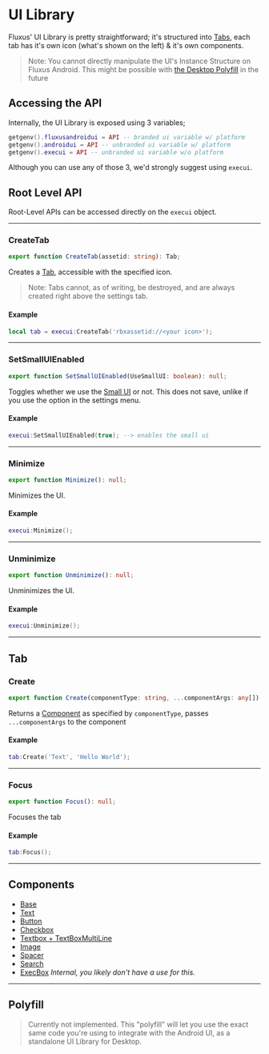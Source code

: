 # UI Library
Fluxus' UI Library is pretty straightforward; it's structured into [Tabs](#createtab), each tab has it's own icon (what's shown on the left) & it's own components.

> Note: You cannot directly manipulate the UI's Instance Structure on Fluxus Android.
> This might be possible with [the Desktop Polyfill](#polyfill) in the future

## Accessing the API
Internally, the UI Library is exposed using 3 variables;
```lua
getgenv().fluxusandroidui = API -- branded ui variable w/ platform
getgenv().androidui = API -- unbranded ui variable w/ platform
getgenv().execui = API -- unbranded ui variable w/o platform
```

Although you can use any of those 3, we'd strongly suggest using `execui`.

## Root Level API
Root-Level APIs can be accessed directly on the `execui` object.

---
### CreateTab
```ts
export function CreateTab(assetid: string): Tab;
```
Creates a [Tab](#tab), accessible with the specified icon.

> Note: Tabs cannot, as of writing, be destroyed, and are always created right above the settings tab.

#### Example
```lua
local tab = execui:CreateTab('rbxassetid://<your icon>');
```
---
### SetSmallUIEnabled
```ts
export function SetSmallUIEnabled(UseSmallUI: boolean): null;
```
Toggles whether we use the [Small UI](/Getting%20Started/Settings#SmallUI) or not. This does not save, unlike if you use the option in the settings menu.

#### Example
```lua
execui:SetSmallUIEnabled(true); --> enables the small ui
```
---
### Minimize
```ts
export function Minimize(): null;
```
Minimizes the UI.

#### Example
```lua
execui:Minimize();
```
---
### Unminimize
```ts
export function Unminimize(): null;
```
Unminimizes the UI.

#### Example
```lua
execui:Unminimize();
```
---
## Tab
### Create
```ts
export function Create(componentType: string, ...componentArgs: any[]): Component;
```
Returns a [Component](#components) as specified by `componentType`, passes `...componentArgs` to the component

#### Example
```lua
tab:Create('Text', 'Hello World');
```
---
### Focus
```ts
export function Focus(): null;
```
Focuses the tab

#### Example
```lua
tab:Focus();
```
---
## Components
- [Base](/Developers/UI/Components/Base.md)
- [Text](/Developers/UI/Components/Text.md)
- [Button](/Developers/UI/Components/Button.md)
- [Checkbox](/Developers/UI/Components/Checkbox.md)
- [Textbox + TextBoxMultiLine](/Developers/UI/Components/Textbox.md)
- [Image](/Developers/UI/Components/Image.md)
- [Spacer](/Developers/UI/Components/Spacer.md)
- [Search](/Developers/UI/Components/Search.md)
- [ExecBox](/Developers/UI/Components/ExecBox.md) _Internal, you likely don't have a use for this._
---
## Polyfill
> Currently not implemented. This "polyfill" will let you use the exact same code you're using to integrate with the Android UI, as a standalone UI Library for Desktop.